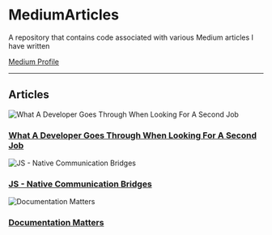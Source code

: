 # MediumArticles
A repository that contains code associated with various Medium articles I have written

[Medium Profile](https://medium.com/@tomerpacific)

---
## Articles

![What A Developer Goes Through When Looking For A Second Job](https://github.com/TomerPacific/MediumArticles/blob/master/images/developerSecondJob.jpg)

### [What A Developer Goes Through When Looking For A Second Job](https://medium.freecodecamp.org/what-a-developer-goes-through-when-looking-for-a-second-job-f061c26ffd8f)

![JS - Native Communication Bridges](https://github.com/TomerPacific/MediumArticles/blob/master/images/communicationBridgePart1.jpg?raw=true)

### [JS - Native Communication Bridges](https://medium.com/@tomerpacific/burning-bridges-native-part-1-7baef82b3f02)

![Documentation Matters](https://github.com/TomerPacific/MediumArticles/blob/master/images/Documentation.jpg?raw=true)

### [Documentation Matters](https://medium.com/@tomerpacific/documentation-matters-41ef62dd5c2f)
